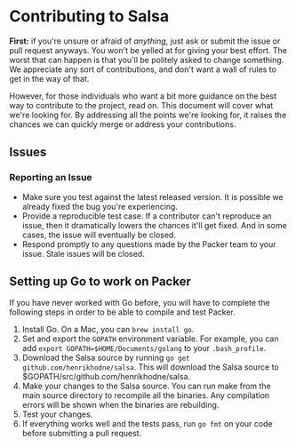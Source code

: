 # Contributing to Salsa

**First:** if you're unsure or afraid of *anything*, just ask or submit the issue
or pull request anyways. You won't be yelled at for giving your best effort.
The worst that can happen is that you'll be politely asked to change something.
We appreciate any sort of contributions, and don't want a wall of rules to get
in the way of that.

However, for those individuals who want a bit more guidance on the best way to
contribute to the project, read on. This document will cover what we're looking
for. By addressing all the points we're looking for, it raises the chances we
can quickly merge or address your contributions.

## Issues

### Reporting an Issue

- Make sure you test against the latest released version. It is possible we already fixed the bug you're experiencing.
- Provide a reproducible test case. If a contributor can't reproduce an issue, then it dramatically lowers the chances it'll get fixed. And in some cases, the issue will eventually be closed.
- Respond promptly to any questions made by the Packer team to your issue. Stale issues will be closed.

## Setting up Go to work on Packer

If you have never worked with Go before, you will have to complete the following steps in order to be able to compile and test Packer.

1. Install Go. On a Mac, you can `brew install go`.
2. Set and export the `GOPATH` environment variable. For example, you can add
   `export GOPATH=$HOME/Documents/golang` to your `.bash_profile`.
3. Download the Salsa source by running `go get github.com/henrikhodne/salsa`.
   This will download the Salsa source to
   $GOPATH/src/github.com/henrikhodne/salsa.
4. Make your changes to the Salsa source. You can run make from the main source
   directory to recompile all the binaries. Any compilation errors will be
   shown when the binaries are rebuilding.
5. Test your changes.
6. If everything works well and the tests pass, run `go fmt` on your code
   before submitting a pull request.
